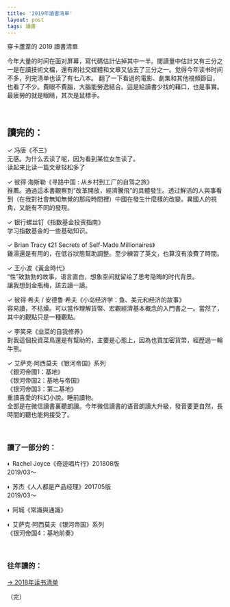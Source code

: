 ```yaml
---
title: '2019年讀書清單'
layout: post
tags: 讀書
---
```


穿卡蘆葦的 2019 讀書清單

今年大量的时间在面对屏幕，寫代碼估計佔掉其中一半。閱讀量中估計又有三分之一是在讀技術文檔，還有刷社交媒體和文章又佔去了三分之一。觉得今年读书时间不多，列完清单也读了有七八本。
翻了一下看過的電影、劇集和其他視頻節目，也看了不少。費眼不費腦，大腦能勞逸結合。這是給讀書少找的藉口，也是事實。
最疲勞的就是眼睛，其次是鼠標手。

&nbsp;

## 讀完的：

✓ 冯唐《不三》  
无感。为什么去读了呢，因为看到某位女生读了。  
读起来比读一篇文章轻松多了  

✓ 彼得·海斯勒《寻路中国 : 从乡村到工厂的自驾之旅》  
推薦。通過這本書觀察到“改革開放，經濟騰飛”的具體發生。透过鮮活的人與事看到（在我對社會無知無覺的那段時間裡）中國在發生什麼樣的改變。異國人的視角，又能有不同的發現。  

✓ 银行螺丝钉《指数基金投资指南》  
学习指数基金的一些基础知识。  

✓ Brian Tracy 《21 Secrets of Self-Made Millionaires》  
雞湯還是有用的，在低谷狀態幫助調整。至少練習了英文，也算沒有浪費了時間。  

✓ 王小波《黃金時代》  
“性”致勃勃的故事，语言直白，想象空间就留给了思考隐晦的时代背景。  
讓我想到金瓶梅，該去讀一讀。  

✓ 彼得·希夫 / 安德鲁·希夫《小岛经济学：鱼、美元和经济的故事》  
容易讀，不枯燥。可以當作理解貨幣、宏觀經濟基本概念的入門書之一。當然了，其中的觀點只是一種觀點。  

✓ 李笑来《韭菜的自我修养》  
對我這個投資菜鳥還是有幫助的，主要是心態上，因為也買加密貨幣，經歷過一輪牛熊。  

✓ 艾萨克·阿西莫夫《银河帝国》系列  
《銀河帝國1：基地》  
《银河帝国2：基地与帝国》  
《银河帝国3：第二基地》  
重讀喜愛的科幻小說。睡前讀物。  
全部是在微信讀書裏聽朗讀。今年微信讀書的语音朗讀大升級，發音要更自然，長時間的聽也能夠接受了。  




&nbsp;

### 讀了一部分的：  

◐ Rachel Joyce《奇迹唱片行》201808版  
2019/03～  

◐ 苏杰《人人都是产品经理》201705版  
2019/03～  

◐ 阿城《常識與通識》  

◐ 艾萨克·阿西莫夫《银河帝国》系列  
《银河帝国4：基地前奏》  


&nbsp;

### 往年讀的：  
[ →  2018年读书清单](2018-read)  



（完）  